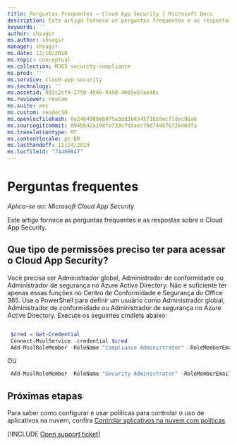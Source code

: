 ```yaml
---
title: Perguntas frequentes – Cloud App Security | Microsoft Docs
description: Este artigo fornece as perguntas frequentes e as respostas sobre o Cloud App Security.
keywords: ''
author: shsagir
ms.author: shsagir
manager: shsagir
ms.date: 12/10/2018
ms.topic: conceptual
ms.collection: M365-security-compliance
ms.prod: ''
ms.service: cloud-app-security
ms.technology: ''
ms.assetid: 081c2cf4-2750-4546-9490-4b65e87ae48c
ms.reviewer: reutam
ms.suite: ems
ms.custom: seodec18
ms.openlocfilehash: 6e2464988eb075e3dd3bd345716b5ec71dec8ba6
ms.sourcegitcommit: 094bb42a198fe733cfd3aec79d74487672846dfa
ms.translationtype: MT
ms.contentlocale: pt-BR
ms.lasthandoff: 11/24/2019
ms.locfileid: "74460847"
---
```

# <a name="frequently-asked-questions"></a>Perguntas frequentes

*Aplica-se ao: Microsoft Cloud App Security*

Este artigo fornece as perguntas frequentes e as respostas sobre o Cloud App Security.

## <a name="what-kind-of-permissions-do-i-need-to-access-cloud-app-security"></a>Que tipo de permissões preciso ter para acessar o Cloud App Security?

Você precisa ser Administrador global, Administrador de conformidade ou Administrador de segurança no Azure Active Directory. Não é suficiente ter apenas essas funções no Centro de Conformidade e Segurança do Office 365. Use o PowerShell para definir um usuário como Administrador global, Administrador de conformidade ou Administrador de segurança no Azure Active Directory. Execute os seguintes cmdlets abaixo:

```powershell

 $cred = Get-Credential
 Connect-MsolService -credential $cred
 Add-MsolRoleMember -RoleName "Compliance Administrator" -RoleMemberEmailAddress "XX@XX.XX"
```

 OU

```powershell
 Add-MsolRoleMember -RoleName "Security Administrator" -RoleMemberEmailAddress “XX@XX.XX”
```

## <a name="next-steps"></a>Próximas etapas  
Para saber como configurar e usar políticas para controlar o uso de aplicativos na nuvem, confira [Controlar aplicativos na nuvem com políticas](control-cloud-apps-with-policies.md).   

[!INCLUDE [Open support ticket](includes/support.md)]  
